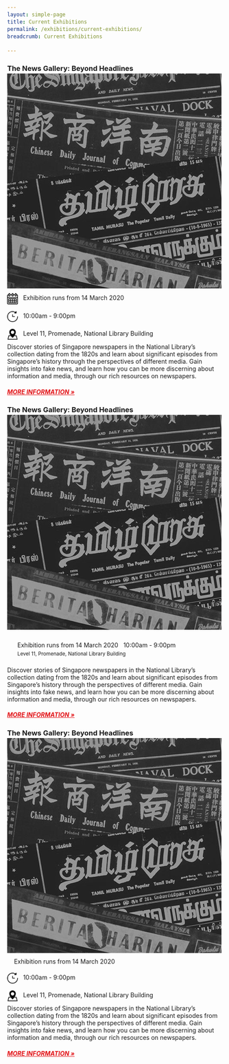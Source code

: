 ```yaml
---
layout: simple-page
title: Current Exhibitions
permalink: /exhibitions/current-exhibitions/
breadcrumb: Current Exhibitions

---
```


<section class="sgds-section">
<div class="sgds-container">
    <div class="row" style="margin-bottom: -1em;">
        <div class="col is-12">
            <h3><strong>The News Gallery: Beyond Headlines</strong></h3>
        </div>
    </div>
    <div class="row" style="margin-bottom: -1em;">
        <div class="col">
            <a href="/exhibitions/current-exhibitions/newsgallery/"><img src="/images/event-images/newsgallery/news-gallery-thumbnail.jpg" alt="The News Gallery: Beyond Headlines"></a>
        </div>
        <div class="col is-two-thirds">
            <div class="row">
                <div class="col" style="padding-bottom: 8px; padding-top: 8px;">
                    <img src="/images/calendar.png" alt="Date" style="display:inline-block; margin-left: 0px; margin-right: 8px; width: 5%; vertical-align: middle;"> Exhibition runs from 14 March 2020
                </div>
            </div>
            <div class="row">
                <div class="col" style="padding-bottom: 8px; padding-top: 8px;">
                    <img src="/images/watch.png" alt="Time" style="display:inline-block; margin-left: 0px; margin-right: 8px; width: 5%; vertical-align: middle;"> 10:00am - 9:00pm
                </div>
            </div>
            <div class="row">
                <div class="col" style="padding-bottom: 8px; padding-top: 8px;">
                    <img src="/images/pin.png" alt="Location" style="display:inline-block; margin-left: 0px; margin-right: 8px; width: 5%; vertical-align: middle;"> Level 11, Promenade, National Library Building
                </div>
            </div>
        </div>
     </div>
    <div class="row is-multiline">
        <div class="col is-12">
            <p>Discover stories of Singapore newspapers in the National Library’s collection dating from the 1820s and learn about significant episodes from Singapore’s history through the perspectives of different media. Gain insights into fake news, and learn how you can be more discerning about information and media, through our rich resources on newspapers.
            </p>
            <a href="/exhibitions/current-exhibitions/newsgallery/" style="color:#E21216;"><h5>MORE INFORMATION &#187;</h5></a>
        </div>
    </div>
</div>
</section>

<section class="sgds-section">
<div class="sgds-container">
    <div class="row" style="margin-bottom: -1em;">
        <div class="col is-12">
            <h3><strong>The News Gallery: Beyond Headlines</strong></h3>
        </div>
    </div>
    <div class="row" style="margin-bottom: -1em;">
        <div class="col">
            <a href="/exhibitions/current-exhibitions/newsgallery/"><img src="/images/event-images/newsgallery/news-gallery-thumbnail.jpg" alt="The News Gallery: Beyond Headlines"></a>
        </div>
        <div class="col is-two-thirds">
            <div class="row">
                <div class="col" style="padding-bottom: 8px; padding-top: 8px;">
                    <ul style="list-style: none; margin-left: 0px;">
                        <li class="sgds-icon sgds-icon-calendar" style="display:inline-block; margin-left: 0px; margin-right: 8px; vertical-align: middle;">
                        <div class="is-size-8">Exhibition runs from 14 March 2020</div>
                        </li>
                        <li class="sgds-icon sgds-icon-clock" style="display:inline-block; margin-left: 0px; margin-right: 8px; vertical-align: middle;">
                       <div class="is-size-8">10:00am - 9:00pm</div>
                        </li>
                        <li class="sgds-icon sgds-icon-place" style="display:inline-block; margin-left: 0px; margin-right: 8px; vertical-align: middle;">
                        <small>Level 11, Promenade, National Library Building</small>
                        </li>
                    </ul>
                </div>
            </div>
        </div>
     </div>
    <div class="row is-multiline">
        <div class="col is-12">
            <p>Discover stories of Singapore newspapers in the National Library’s collection dating from the 1820s and learn about significant episodes from Singapore’s history through the perspectives of different media. Gain insights into fake news, and learn how you can be more discerning about information and media, through our rich resources on newspapers.
            </p>
            <a href="/exhibitions/current-exhibitions/newsgallery/" style="color:#E21216;"><h5>MORE INFORMATION &#187;</h5></a>
        </div>
    </div>
</div>
</section>
            
<section class="sgds-section">
<div class="sgds-container">
    <div class="row" style="margin-bottom: -1em;">
        <div class="col is-12">
            <h3><strong>The News Gallery: Beyond Headlines</strong></h3>
        </div>
    </div>
    <div class="row" style="margin-bottom: -1em;">
        <div class="col">
            <a href="/exhibitions/current-exhibitions/newsgallery/"><img src="/images/event-images/newsgallery/news-gallery-thumbnail.jpg" alt="The News Gallery: Beyond Headlines"></a>
        </div>
        <div class="col is-two-thirds">
            <div class="row">
                <div class="col" style="padding-bottom: 8px; padding-top: 8px;">
                    <span class="sgds-icon sgds-icon-calendar" style="display:inline-block; margin-left: 0px; margin-right: 8px; vertical-align: middle;">&nbsp;</span> Exhibition runs from 14 March 2020
                </div>
            </div>
            <div class="row">
                <div class="col" style="padding-bottom: 8px; padding-top: 8px;">
                    <img src="/images/watch.png" alt="Time" style="display:inline-block; margin-left: 0px; margin-right: 8px; width: 5%; vertical-align: middle;"> 10:00am - 9:00pm
                </div>
            </div>
            <div class="row">
                <div class="col" style="padding-bottom: 8px; padding-top: 8px;">
                    <img src="/images/pin.png" alt="Location" style="display:inline-block; margin-left: 0px; margin-right: 8px; width: 5%; vertical-align: middle;"> Level 11, Promenade, National Library Building
                </div>
            </div>
        </div>
     </div>
    <div class="row is-multiline">
        <div class="col is-12">
            <p>Discover stories of Singapore newspapers in the National Library’s collection dating from the 1820s and learn about significant episodes from Singapore’s history through the perspectives of different media. Gain insights into fake news, and learn how you can be more discerning about information and media, through our rich resources on newspapers.
            </p>
            <a href="/exhibitions/current-exhibitions/newsgallery/" style="color:#E21216;"><h5>MORE INFORMATION &#187;</h5></a>
        </div>
    </div>
</div>
</section>

